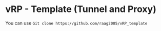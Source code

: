 # vRP - Template (Tunnel and Proxy)
You can use ```Git clone https://github.com/raag2005/vRP_template```
